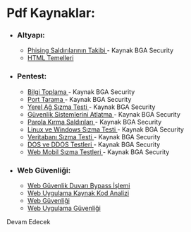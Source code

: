 # Pdf Kaynaklar:


* ### Altyapı:
  * [ Phising Saldırılarının Takibi ](/Depo/kaynaklar/turkce/web/Phishing%20Saldırılarının%20Takibi.pdf) - Kaynak BGA Security
  * [ HTML Temelleri ](/Depo/kaynaklar/turkce/web/html_basic.pdf)
* ### Pentest:
  * [ Bilgi Toplama ](/Depo/kaynaklar/turkce/pentest/1-SIZMA%20TESTLERİNDE%20BİLGİ%20TOPLAMA.pdf) - Kaynak BGA Security
  * [ Port Tarama ](/Depo/kaynaklar/turkce/pentest/2-PORT%20TARAMA%20VE%20KEŞİF%20ÇALIŞMALARI.pdf) - Kaynak BGA Security
  * [ Yerel Ağ Sızma Testi ](/Depo/kaynaklar/turkce/pentest/3-İNTERNET%20VE%20YEREL%20AĞ%20SIZMA%20TESTLERİ.pdf) - Kaynak BGA Security
  * [ Güvenlik Sistemlerini Atlatma ](/Depo/kaynaklar/turkce/pentest/4-GÜVENLİK%20SİSTEMLERİNİ%20ATLATMA.pdf) - Kaynak BGA Security
  * [ Parola Kırma Saldırıları ](/Depo/kaynaklar/turkce/pentest/5-PAROLA%20KIRMA%20SALDIRILARI.pdf) - Kaynak BGA Security
  * [ Linux ve Windows Sızma Testi ](/Depo/kaynaklar/turkce/pentest/6-LİNUX%2CWİNDOWS%20VE%20AĞ%20SİSTEMLERİ%20SIZMA%20TESTLERİ.pdf) - Kaynak BGA Security
  * [ Veritabanı Sızma Testi ](/Depo/kaynaklar/turkce/pentest/7-VERİTABANI%20SIZMA%20TESTLERİ.pdff) - Kaynak BGA Security
  * [ DOS ve DDOS Testleri ](/Depo/kaynaklar/turkce/pentest/8-DOS%20DDOS%20TESTLERİ.pdf) - Kaynak BGA Security
  * [ Web Mobil Sızma Testleri ](/Depo/kaynaklar/turkce/pentest/9-WEB%20VE%20MOBİL%20SIZMA%20TESTLERİ.pdf) - Kaynak BGA Security
* ### Web Güvenliği:
  * [ Web Güvenlik Duvarı Bypass İşlemi ](/Depo/kaynaklar/turkce/web/WAF%20Bypass%20Etme.pdf)
  * [ Web Uygulama Kaynak Kod Analizi ](/Depo/kaynaklar/turkce/web/Web%20Uygulama%20Kaynak%20Kod%20Analizi.pdf)
  * [ Web Güvenliği ](/Depo/kaynaklar/turkce/web/Web_Guvenligi_lyk2014_1zinnur9.pdf)
  * [ Web Uygulama Güvenliği ](/Depo/kaynaklar/turkce/web/webappsec-101.pdf)
  
  
Devam Edecek
